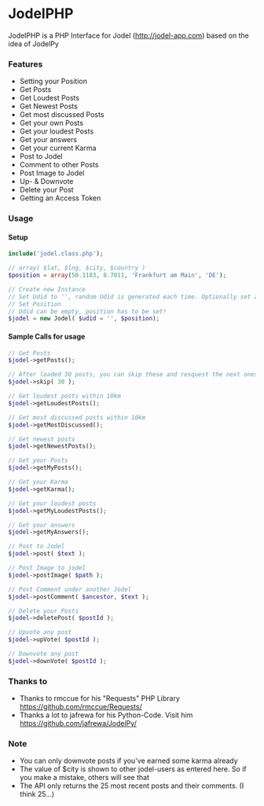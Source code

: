 # JodelPHP

JodelPHP is a PHP Interface for Jodel (http://jodel-app.com) based on the idea of JodelPy

### Features

  - Setting your Position
  - Get Posts
  - Get Loudest Posts
  - Get Newest Posts
  - Get most discussed Posts
  - Get your own Posts
  - Get your loudest Posts
  - Get your answers
  - Get your current Karma
  - Post to Jodel
  - Comment to other Posts
  - Post Image to Jodel
  - Up- & Downvote
  - Delete your Post
  - Getting an Access Token

### Usage
#### Setup
```php
include('jodel.class.php');

// array( $lat, $lng, $city, $country )
$position = array(50.1183, 8.7011, 'Frankfurt am Main', 'DE');

// Create new Instance
// Set Udid to '', random Udid is generated each time. Optionally set a fixed sha256 here.
// Set Position
// Udid can be empty, position has to be set!
$jodel = new Jodel( $udid = '', $position);
```

#### Sample Calls for usage
```php
// Get Posts 
$jodel->getPosts();

// After loaded 30 posts, you can skip these and resquest the next ones
$jodel->skip( 30 );

// Get loudest posts within 10km
$jodel->getLoudestPosts();

// Get most discussed posts within 10km
$jodel->getMostDiscussed();

// Get newest posts
$jodel->getNewestPosts();

// Get your Posts
$jodel->getMyPosts();

// Get your Karma
$jodel->getKarma();

// Get your loudest posts
$jodel->getMyLoudestPosts();

// Get your answers
$jodel->getMyAnswers();

// Post to Jodel
$jodel->post( $text );

// Post Image to jodel
$jodel->postImage( $path );

// Post Comment under another Jodel
$jodel->postComment( $ancestor, $text );

// Delete your Posts
$jodel->deletePost( $postId );

// Upvote any post
$jodel->upVote( $postId );

// Downvote any post
$jodel->downVote( $postId );
```

### Thanks to
- Thanks to rmccue for his "Requests" PHP Library https://github.com/rmccue/Requests/
- Thanks a lot to jafrewa for his Python-Code. Visit him https://github.com/jafrewa/JodelPy/

### Note
  - You can only downvote posts if you've earned some karma already
  - The value of $city is shown to other jodel-users as entered here. So if you make a mistake, others will see that 
  - The API only returns the 25 most recent posts and their comments. (I think 25...)
